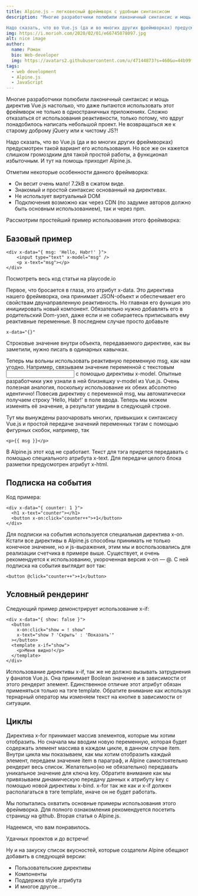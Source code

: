 ```yaml
---
title: Alpine.js — легковесный фреймворк с удобным синтаксисом
description: "Многие разработчики полюбили лаконичный синтаксис и мощь директив Vue.js настолько, что даже пытаются использовать этот фреймворк не только в одностраничных приложениях. Сложно отказаться от использования реактивности, только потому, что вдруг понадобилось написать небольшой проект. Не возвращаться же к старому доброму jQuery или к чистому JS?!

Надо сказать, что во Vue.js (да и во многих других фреймворках) предусмотрен такой вариант его использования. Но все же он кажется слишком громоздким для такой простой работы, а функционал избыточным. И тут на помощь приходит Alpine.js."
img: https://i.morioh.com/2020/02/01/e66745078097.jpg
alt: nice image
author:
  name: Роман
  bio: Web-developer
  img: https://avatars2.githubusercontent.com/u/47144873?s=460&u=44b99fa1556ab16f32a934f331859f58f37a5825&v=4
tags:
  - web development 
  - Alpine.js 
  - JavaScript
---
```


Многие разработчики полюбили лаконичный синтаксис и мощь директив Vue.js настолько, что даже пытаются использовать этот фреймворк не только в одностраничных приложениях. Сложно отказаться от использования реактивности, только потому, что вдруг понадобилось написать небольшой проект. Не возвращаться же к старому доброму jQuery или к чистому JS?!

Надо сказать, что во Vue.js (да и во многих других фреймворках) предусмотрен такой вариант его использования. Но все же он кажется слишком громоздким для такой простой работы, а функционал избыточным. И тут на помощь приходит Alpine.js.

Отметим некоторые особенности данного фреймворка:
- Он весит очень мало! 7.2kB в сжатом виде.
- Знакомый и простой синтаксис основанный на директивах.
- Не использует виртуальный DOM
- Подключения возможно как через CDN (по задумке авторов должно быть основным использованием), так и через npm.


Рассмотрим простейший пример использования этого фреймворка:

## Базовый пример

    <div x-data="{ msg: 'Hello, Habr!' }">
        <input type="text" x-model="msg" />
        <p x-text="msg"></p>
    </div>

Посмотреть весь код статьи на playcode.io

Первое, что бросается в глаза, это атрибут x-data. Это директива нашего фреймворка, она принимает JSON-объект и обеспечивает его свойствам двунаправленную реактивность. Но главная его функция это инициировать новый компонент. Обязательно нужно добавлять его в родительский Dom-узел, даже если и не собираетесь приписывать ему реактивные переменные.
В последнем случае просто добавьте

    x-data="{}"

Строковые значение внутри объекта, передаваемого директиве, как вы заметили, нужно писать в одинарных кавычках.

Теперь мы вольны использовать реактивную переменную msg, как нам угодно. Например, связываем значение переменной с текстовым <input/> с помощью директивы x-model. Опытные разработчики уже узнали в ней близняшку v-model из Vue.js. Очень полезная аналогия, поскольку использование их обеих абсолютно идентично! Повесив директиву с переменной msg, мы автоматически получаем строку 'Hello, Habr!' в поле ввода. Теперь мы можем изменять её значение, а результат увидим в следующей строке.

Тут мы вынуждены разочаровать многих, привыкших к синтаксису Vue.js и простой передаче значений переменных тэгам с помощью фигурных скобок, например, так

    <p>{{ msg }}</p>

В Alpine.js этот код не сработает. Текст для тэга
придется передавать с помощью специального атрибута x-text. Для передачи целого блока разметки предусмотрен атрибут x-html.

## Подписка на события

Код примера:

    <div x-data="{ counter: 1 }">
      <h1 x-text="counter"></h1>
      <button x-on:click="counter++">+1</button>
    </div>

Для подписки на события используется специальная директива x-on. Кстати все директивы в Alpine.js способны принимать не только конечное значение, но и js-выражения, этим мы и воспользовались для реализации счетчика в примере выше. Существует, и очень рекомендуется к использованию, укороченная версия x-on — @. С ней подписка на события выглядит вот так:

    <button @click="counter++">+1</button>

## Условный рендеринг

Следующий пример демонстрирует использование x-if:

    <div x-data="{ show: false }">
      <button
        x-on:click="show = ! show"
        x-text="show ? 'Скрыть' : 'Показать'"
      ></button>
      <template x-if="show">
        <p>Меня видно!</p>
      </template>
    </div>

Использование директивы x-if, так же не должно вызывать затруднения у фанатов Vue.js. Она принимает Boolean значение и в зависимости от этого рендерит элемент. Единственное отличие этот атрибут обязан применяться только на тэге template. Обратите внимание как используя тернарный оператор мы изменяем текст на кнопке в зависимости от ситуации.

## Циклы

<div x-data="{ items: ['habr', 'hubr', 'hobr'] }">
   <ol>
     <template x-for="item in items" x-bind:key="item">
       <li>
         <p x-text="item"></p>
       </li>
     </template>
  </ol>
</div>

Директива x-for принимает массив элементов, которые мы хотим отобразить. Но сначала мы вводим новую переменную, которая будет содержать элемент массива в каждом цикле, в данном случае item. Внутри цикла мы показываем, как мы хотим отобразить каждый элемент, передаем значение item в параграф, и Alpine самостоятельно рендерит весь список. Желательно(но не обязательно) передавать уникальное значение для ключа key. Обратите внимание как мы привязываем динамическую передачу данных к атрибуту key с помощью новой директивы x-bind. x-for так же как и x-if должен располагаться в тэге template, иначе он не будет работать.

Мы попытались охватить основные примеры использования этого фреймворка. Для полного ознакомления рекомендуется посетить страницу на github.
Вторая статья о Alpine.js.

Надеемся, что вам понравилось.

Удачных проектов и до встречи!

Ну и на закуску список вкусностей, которые создатели Alpine обещают добавить в следующей версии:

- Пользовательские директивы
- Компоненты
- Поддержка style атрибута
- И многое другое...
